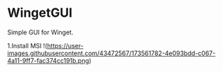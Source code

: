 ﻿# WingetGUI

Simple GUI for Winget.

1.Install MSI 
!(https://user-images.githubusercontent.com/43472567/173561782-4e093bdd-c067-4a11-9ff7-fac374cc191b.png)


